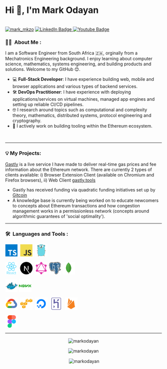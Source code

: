 <h1>Hi 👋, I'm Mark Odayan</h1>
<br/>

<div id="badges">
  <a href="https://twitter.com/mark_mkzo" target="blank"><img src="https://img.shields.io/twitter/follow/mark_mkzo?logo=twitter&style=for-the-badge"  alt="mark_mkzo" /></a>
  <a href="https://www.linkedin.com/in/mark-odayan-5a898286/">
    <img src="https://img.shields.io/badge/LinkedIn-blue?style=for-the-badge&logo=linkedin&logoColor=white" alt="LinkedIn Badge"/>
  </a>
  <a href="https://www.youtube.com/channel/UCwadJ4N-dnKvySMaiXf4SIg">
    <img src="https://img.shields.io/badge/YouTube-red?style=for-the-badge&logo=youtube&logoColor=white" alt="Youtube Badge"/>
  </a>
</div>

### :man_technologist: &nbsp;About Me :

I am a Software Engineer from South Africa 🇿🇦, orginally from a Mechatronics Engineering background. I enjoy learning about computer science, mathematics, systems engineering, and building products and solutions. Welcome to my GitHub 😊.

- 💻 <b>Full-Stack Developer</b>: I have experience building web, mobile and browser applications and various types of backend services.
- 🛠 <b>DevOps Practitioner</b>: I have experience with deploying applications/services on virtual machines, managed app engines and setting up reliable CI/CD pipelines.
- 🤓 I research around topics such as computational and complexity theory, mathematics, distributed systems, protocol engineering and cryptography.
- 🧪 I actively work on building tooling within the Ethereum ecosystem.


<br/>

---

### 💡 My Projects:
[Gastly](https://gastly.tools) is a live service I have made to deliver real-time gas prices and fee information about the Ethereum network. There are currently 2 types of clients available: i) Browser Extension Client (available on Chromium and Firefox browsers), ii) Web Client [gastly.tools](https://gastly.tools) 

- Gastly has received funding via quadratic funding initiatives set up by [Gitcoin](https://gitcoin.co/grants/3562/gastly-gas-price-chrome-extension)
- A knowledge base is currently being worked on to educate newcomers to concepts about Ethereum transactions and how congestion management works in a permissionless network (concepts around algorithmic guarantees of 'social optimality').

---

### 🛠 &nbsp;Languages and Tools :

<p>
<img src="https://github.com/devicons/devicon/blob/master/icons/typescript/typescript-original.svg" title="TypeScript" alt="TypeScript" width="40" height="40"/>&nbsp;
<img src="https://github.com/devicons/devicon/blob/master/icons/javascript/javascript-original.svg" title="JavaScript" alt="JavaScript" width="40" height="40"/>&nbsp;
<img src="https://github.com/devicons/devicon/blob/master/icons/go/go-original.svg" title="Golang" alt="Go" width="40" height="40"/>&nbsp;

  
<img src="https://github.com/devicons/devicon/blob/master/icons/react/react-original-wordmark.svg" title="React" alt="React" width="40" height="40"/>&nbsp;
<img src="https://github.com/devicons/devicon/blob/master/icons/nextjs/nextjs-original.svg" title="Next.js" alt="Next.js" width="40" height="40"/>&nbsp;
<img src="https://github.com/devicons/devicon/blob/master/icons/graphql/graphql-plain.svg" title="GraphQL" alt="GraphQL" width="40" height="40"/> 
<img src="https://github.com/devicons/devicon/blob/master/icons/postgresql/postgresql-original.svg" title="PostgreSQL" alt="PostgreSQL" width="40" height="40"/>
<img src="https://github.com/devicons/devicon/blob/master/icons/mongodb/mongodb-original.svg" title="MongoDB" alt="MongoDB" width="40" height="40"/> 
  
  
<img src="https://github.com/devicons/devicon/blob/master/icons/docker/docker-original.svg" title="Docker" alt="Docker" width="40" height="40"/>&nbsp;<img src="https://github.com/devicons/devicon/blob/master/icons/nginx/nginx-original.svg" title="Nginx" alt="Nginx" width="40" height="40"/>
  
  
<img src="https://github.com/devicons/devicon/blob/master/icons/googlecloud/googlecloud-original.svg" title="GCP" alt="GCP" width="40" height="40"/>&nbsp;
<img src="https://github.com/devicons/devicon/blob/master/icons/amazonwebservices/amazonwebservices-original.svg" title="AWS" alt="AWS" width="40" height="40"/>&nbsp;
<img src="https://github.com/devicons/devicon/blob/master/icons/digitalocean/digitalocean-original.svg" title="Digital Ocean" alt="Digital Ocean" width="40" height="40"/>&nbsp;
  <img src="https://github.com/devicons/devicon/blob/master/icons/heroku/heroku-original.svg" title="Heroku" alt="Heroku" width="40" height="40"/>&nbsp;
<img src="https://github.com/devicons/devicon/blob/master/icons/firebase/firebase-plain.svg" title="Firebase" alt="Firebase" width="40" height="40"/>&nbsp;

  
<img src="https://github.com/devicons/devicon/blob/master/icons/figma/figma-original.svg" title="Figma" alt="Figma" width="40" height="40"/>&nbsp;
  
</p>

---

<p align="center"><img align="center" src="https://github-readme-stats.vercel.app/api/top-langs?username=markodayan&show_icons=true&locale=en&layout=compact" alt="markodayan" /></p>

<p align="center"><img align="center" src="https://github-readme-streak-stats.herokuapp.com/?user=markodayan&" alt="markodayan" /></p>

<p align="center">&nbsp;<img align="center" src="https://github-readme-stats.vercel.app/api?username=markodayan&show_icons=true&locale=en" alt="markodayan" /></p>
